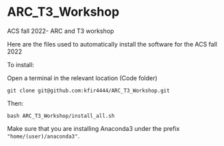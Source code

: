 # ARC_T3_Workshop
ACS fall 2022- ARC and T3 workshop

Here are the files used to automatically install the software for the ACS fall 2022

To install: 

Open a terminal in the relevant location (Code folder) 

`git clone git@github.com:kfir4444/ARC_T3_Workshop.git`

Then:

`bash ARC_T3_Workshop/install_all.sh`

Make sure that you are installing Anaconda3 under the prefix `"home/(user)/anaconda3"`.
